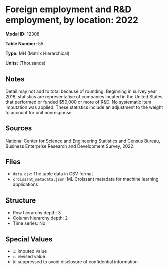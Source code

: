 # Foreign employment and R&D employment, by location: 2022

**Modal ID:** 12308

**Table Number:** 55

**Type:** MH (Matrix Hierarchical)

**Units:** (Thousands)

## Notes

Detail may not add to total because of rounding. Beginning in survey year 2018, statistics are representative of companies located in the United States that performed or funded $50,000 or more of R&D. No systematic item imputation was applied. These statistics include an adjustment to the weight to account for unit nonresponse.

## Sources

National Center for Science and Engineering Statistics and Census Bureau, Business Enterprise Research and Development Survey, 2022.

## Files

- `data.csv`: The table data in CSV format
- `croissant_metadata.json`: ML Croissant metadata for machine learning applications

## Structure

- Row hierarchy depth: 3
- Column hierarchy depth: 2
- Time series: No

## Special Values

- `i`: imputed value
- `r`: revised value
- `D`: suppressed to avoid disclosure of confidential information
